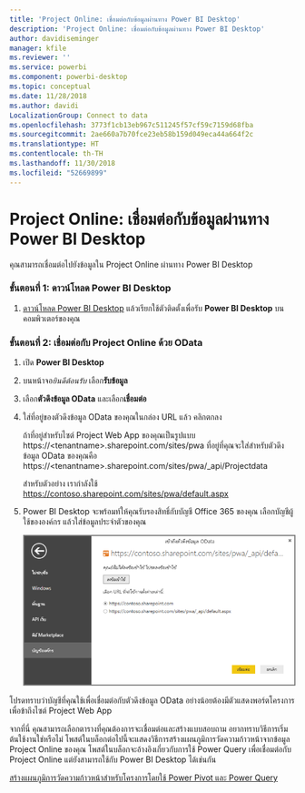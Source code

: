```yaml
---
title: 'Project Online: เชื่อมต่อกับข้อมูลผ่านทาง Power BI Desktop'
description: 'Project Online: เชื่อมต่อกับข้อมูลผ่านทาง Power BI Desktop'
author: davidiseminger
manager: kfile
ms.reviewer: ''
ms.service: powerbi
ms.component: powerbi-desktop
ms.topic: conceptual
ms.date: 11/28/2018
ms.author: davidi
LocalizationGroup: Connect to data
ms.openlocfilehash: 3773f1cb13eb967c511245f57cf59c7159d68fba
ms.sourcegitcommit: 2ae660a7b70fce23eb58b159d049eca44a664f2c
ms.translationtype: HT
ms.contentlocale: th-TH
ms.lasthandoff: 11/30/2018
ms.locfileid: "52669899"
---
```

# <a name="project-online-connect-to-data-through-power-bi-desktop"></a>Project Online: เชื่อมต่อกับข้อมูลผ่านทาง Power BI Desktop
คุณสามารถเชื่อมต่อไปยังข้อมูลใน Project Online ผ่านทาง Power BI Desktop

### <a name="step-1-download-power-bi-desktop"></a>ขั้นตอนที่ 1: ดาวน์โหลด Power BI Desktop
1. [ดาวน์โหลด Power BI Desktop](http://go.microsoft.com/fwlink/?LinkID=521662) แล้วเรียกใช้ตัวติดตั้งเพื่อรับ **Power BI Desktop** บนคอมพิวเตอร์ของคุณ

### <a name="step-2-connect-to-project-online-with-odata"></a>ขั้นตอนที่ 2: เชื่อมต่อกับ Project Online ด้วย OData
1. เปิด **Power BI Desktop**
2. บนหน้าจอ*ยินดีต้อนรับ* เลือก**รับข้อมูล**
3. เลือก**ตัวดึงข้อมูล OData** และเลือก**เชื่อมต่อ**
4. ใส่ที่อยู่ของตัวดึงข้อมูล OData ของคุณในกล่อง URL แล้ว คลิกตกลง
   
   ถ้าที่อยู่สำหรับไซต์ Project Web App ของคุณเป็นรูปแบบ https://\<tenantname\>.sharepoint.com/sites/pwa ที่อยู่ที่คุณจะใส่สำหรับตัวดึงข้อมูล OData ของคุณคือ https://\<tenantname\>.sharepoint.com/sites/pwa/\_api/Projectdata
   
   สำหรับตัวอย่าง เรากำลังใช้ https://contoso.sharepoint.com/sites/pwa/default.aspx
5. Power BI Desktop จะพร้อมท์ให้คุณรับรองสิทธิ์กับบัญชี Office 365 ของคุณ เลือกบัญชีผู้ใช้ขององค์กร แล้วใส่ข้อมูลประจำตัวของคุณ
   
   ![](media/desktop-project-online-connect-to-data/image.png)

โปรดทราบว่าบัญชีที่คุณใช้เพื่อเชื่อมต่อกับตัวดึงข้อมูล OData อย่างน้อยต้องมีตัวแสดงพอร์ตโครงการเพื่อข้าถึงไซต์ Project Web App 

จากที่นี่ คุณสามารถเลือกตารางที่คุณต้องการจะเชื่อมต่อและสร้างแบบสอบถาม  อยากทราบวิธีการเริ่มต้นใช้งานใช่หรือไม่  โพสต์ในบล็อกต่อไปนี้จะแสดงวิธีการสร้างแผนภูมิการวัดความก้าวหน้าจากข้อมูล Project Online ของคุณ  โพสต์ในบล็อกจะอ้างอิงเกี่ยวกับการใช้ Power Query เพื่อเชื่อมต่อกับ Project Online แต่ยังสามารถใช้กับ Power BI Desktop ได้เช่นกัน

[สร้างแผนภูมิการวัดความก้าวหน้าสำหรับโครงการโดยใช้ Power Pivot และ Power Query](http://blogs.office.com/2014/03/24/creating-burndown-charts-for-project-using-power-pivot-and-power-query/)

